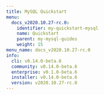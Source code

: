 ```yaml
---
title: MySQL Quickstart
menu:
  docs_v2020.10.27-rc.0:
    identifier: my-quickstart-mysql
    name: Quickstart
    parent: my-mysql-guides
    weight: 15
menu_name: docs_v2020.10.27-rc.0
info:
  cli: v0.14.0-beta.6
  community: v0.14.0-beta.6
  enterprise: v0.1.0-beta.6
  installer: v0.14.0-beta.6
  version: v2020.10.27-rc.0
---
```


